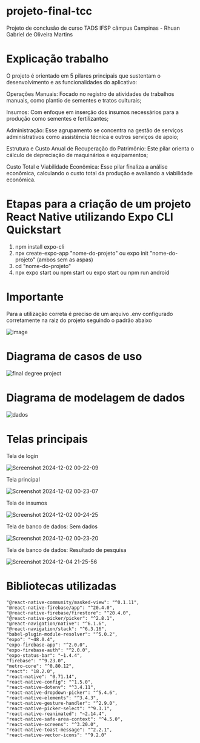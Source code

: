 # projeto-final-tcc

Projeto de conclusão de curso TADS IFSP câmpus Campinas - Rhuan Gabriel de Oliveira Martins

# Explicação trabalho

O projeto é orientado em 5 pilares principais que sustentam o desenvolvimento e as funcionalidades do aplicativo: 

Operações Manuais: Focado no registro de atividades de trabalhos manuais, como plantio de sementes e tratos culturais;

Insumos: Com enfoque em inserção dos insumos necessários para a produção como sementes e fertilizantes;

Administração: Esse agrupamento se concentra na gestão de serviços administrativos como assistência técnica e outros serviços de apoio;

Estrutura e Custo Anual de Recuperação do Patrimônio: Este pilar orienta o cálculo de depreciação de maquinários e equipamentos;

Custo Total e Viabilidade Econômica: Esse pilar finaliza a análise econômica, calculando o custo total da produção e avaliando a viabilidade econômica.


# Etapas para a criação de um projeto React Native utilizando Expo CLI Quickstart

1) npm install expo-cli
2) npx create-expo-app "nome-do-projeto" ou expo init "nome-do-projeto" (ambos sem as aspas)
3) cd "nome-do-projeto"
4) npx expo start ou npm start ou expo start ou npm run android

# Importante

Para a utilização correta é preciso de um arquivo .env configurado corretamente na raiz do projeto seguindo o padrão abaixo


![image](https://github.com/user-attachments/assets/e1f9f5a5-8c45-404f-be35-df99956fb073)


# Diagrama de casos de uso 

![final degree project](https://github.com/user-attachments/assets/33f3d4cd-e3ae-48e9-8257-3d582c01b5e0)


# Diagrama de modelagem de dados

![dados](https://github.com/user-attachments/assets/84da64cf-8a60-4a47-beb5-63ceb9d594e2)

# Telas principais

Tela de login

![Screenshot 2024-12-02 00-22-09](https://github.com/user-attachments/assets/6f4b5de7-ccb6-40c2-9480-759a0133609c)

Tela principal


![Screenshot 2024-12-02 00-23-07](https://github.com/user-attachments/assets/43d34150-b66c-4681-9b6b-706a84b7b11c)

Tela de insumos


![Screenshot 2024-12-02 00-24-25](https://github.com/user-attachments/assets/fada7929-6289-4984-a1d0-602711f4a6d1)

Tela de banco de dados: Sem dados


![Screenshot 2024-12-02 00-23-20](https://github.com/user-attachments/assets/888ee4da-c994-4cb0-a0c3-37cd5e8d2057)


Tela de banco de dados: Resultado de pesquisa


![Screenshot 2024-12-04 21-25-56](https://github.com/user-attachments/assets/e33ed18a-8ddc-430b-9ff3-1fb182551613)


# Bibliotecas utilizadas

    "@react-native-community/masked-view": "^0.1.11",
    "@react-native-firebase/app": "^20.4.0",
    "@react-native-firebase/firestore": "^20.4.0",
    "@react-native-picker/picker": "^2.8.1",
    "@react-navigation/native": "^6.1.6",
    "@react-navigation/stack": "^6.3.16",
    "babel-plugin-module-resolver": "^5.0.2",
    "expo": "~48.0.4",
    "expo-firebase-app": "^2.0.0",
    "expo-firebase-auth": "^2.0.0",
    "expo-status-bar": "~1.4.4",
    "firebase": "^9.23.0",
    "metro-core": "^0.80.12",
    "react": "18.2.0",
    "react-native": "0.71.14",
    "react-native-config": "^1.5.0",
    "react-native-dotenv": "^3.4.11",
    "react-native-dropdown-picker": "^5.4.6",
    "react-native-elements": "^3.4.3",
    "react-native-gesture-handler": "^2.9.0",
    "react-native-picker-select": "^9.3.1",
    "react-native-reanimated": "~2.14.4",
    "react-native-safe-area-context": "^4.5.0",
    "react-native-screens": "^3.20.0",
    "react-native-toast-message": "^2.2.1",
    "react-native-vector-icons": "^9.2.0"

